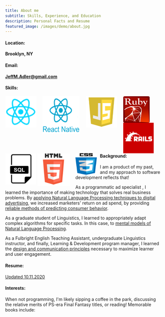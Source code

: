 ```yaml
---
title: About me
subtitle: Skills, Experience, and Education
description: Personal Facts and Resume
featured_image: /images/demo/about.jpg
---
```


<h4>Location:</h4>

<strong>Brooklyn, NY</strong>

<h4>Email:</h4>

<strong>JeffM.Adler@gmail.com</strong>

<h4>Skills:</h4>

<img src="/images/skills/iconfinder_React.js_logo_1174949.png"
     alt="React"
     width="100"
     height="100"
     style="float: left; margin-right: 20px;"/>

<img src="/images/skills/react-native-logo.png"
     alt="React Native"
     width="120"
     height="120"
     style="float: left; margin-right: 20px;" />

<img src="/images/skills/javascript-icon.png"
     alt="JavaScript"
     width="100"
     height="100"
     style="float: left; margin-right: 20px;" />

<img src="/images/skills/ruby_icon.png"
     alt="Ruby"
     width="85"
     height="85"
     style="float: left; margin-right: 34px;" />

<img src="/images/skills/rails_icon_3.png"
     alt="Rails"
     width="98"
     height="98"
     style="float: left; margin-right: 20px;" />

<img src="/images/skills/sql_icon_2.png"
     alt="SQL"
     width="100"
     height="100"
     style="float: left; margin-right: 3px;" />

<img src="/images/skills/html_icon_2.png"
     alt="HTML"
     width="105"
     height="105"
     style="float: left; margin-right: 18px;" />

<img src="/images/skills/css_icon.png"
     alt="CSS"
     width="69"
     height="69"
     style="float: left; margin-right: 10px;" />

<br/><br/><br/>

<h4>Background:</h4>

I am a product of my past, and my approach to software development reflects that!

As a programmatic ad specialist , I learned the importance of making technology that solves real business problems. By <a href="https://news.semasio.com/market-to-customers-in-their-own-words">applying Natural Language Processing techniques to digital advertising</a>,
we increased marketers' return on ad spend, by providing <a href="https://news.semasio.com/helping-marketers-in-the-search-for-significance">reliable methods of predicting consumer behavior</a>.

As a graduate student of Linguistics, I learned to appropriately adapt complex algorithms for specific tasks. In this case, to <a href="https://link.springer.com/article/10.1007/s11049-020-09478-8">mental models of Natural Language Processing</a>.

As a Fulbright English Teaching Assistant, undergraduate Linguistics instructor, and finally, Learning & Development program manager, I
learned the <a href= "https://www.mediamath.com/blog/growing-the-next-generation-of-talent-to-fuel-a-next-generation-digital-marketing-supply-chain/">design and communication principles</a> necessary to maximize learner and user engagement.

<h4>Resume:</h4>

<a id="resume_link" href="https://drive.google.com/file/d/16vo-AslGMimaXEn8mbEqV-cH8DhfMoDD/view?usp=sharing">Updated 10.11.2020</a>

<h4>Interests:</h4>

When not programming, I'm likely sipping a coffee in the park, discussing the relative merits of PS-era Final Fantasy titles, or reading! Memorable books include:<br><br>

<html>
      <style type="text/css" media="screen">
        .gr_grid_container {
          /* customize grid container div here. eg: width: 500px; */
        }

        .gr_grid_book_container {
          /* customize book cover container div here */
          float: left;
          width: 98px;
          height: 160px;
          padding: 0px 0px;
          overflow: hidden;
        }
      </style>
      <div id="gr_grid_widget_1597597863">
        <!-- Show static html as a placeholder in case js is not enabled - javascript include will override this if things work -->
          <div class="gr_grid_container">
    <div class="gr_grid_book_container"><a title="Good Economics for Hard Times: Better Answers to Our Biggest Problems" rel="nofollow" href="https://www.goodreads.com/book/show/51014619-good-economics-for-hard-times"><img alt="Good Economics for Hard Times: Better Answers to Our Biggest Problems" border="0" src="https://i.gr-assets.com/images/S/compressed.photo.goodreads.com/books/1562348201l/51014619._SX98_SY160_.jpg" /></a></div>
    <div class="gr_grid_book_container"><a title="Range: Why Generalists Triumph in a Specialized World" rel="nofollow" href="https://www.goodreads.com/book/show/44000528-range"><img alt="Range: Why Generalists Triumph in a Specialized World" border="0" src="https://i.gr-assets.com/images/S/compressed.photo.goodreads.com/books/1550048363l/44000528._SX98_.jpg" /></a></div>
    <div class="gr_grid_book_container"><a title="Say Nothing: A True Story of Murder and Memory in Northern Ireland" rel="nofollow" href="https://www.goodreads.com/book/show/49771934-say-nothing"><img alt="Say Nothing: A True Story of Murder and Memory in Northern Ireland" border="0" src="https://i.gr-assets.com/images/S/compressed.photo.goodreads.com/books/1590530965l/49771934._SX98_.jpg" /></a></div>
    <!-- <div class="gr_grid_book_container"><a title="Hillbilly Elegy: A Memoir of a Family and Culture in Crisis" rel="nofollow" href="https://www.goodreads.com/book/show/29890212-hillbilly-elegy"><img alt="Hillbilly Elegy: A Memoir of a Family and Culture in Crisis" border="0" src="https://i.gr-assets.com/images/S/compressed.photo.goodreads.com/books/1460410757l/29890212._SX98_.jpg" /></a></div> -->
    <div class="gr_grid_book_container"><a title="Shoe Dog" rel="nofollow" href="https://www.goodreads.com/book/show/4030991-shoe-dog"><img alt="Shoe Dog" border="0" src="https://i.gr-assets.com/images/S/compressed.photo.goodreads.com/books/1456974900l/4030991._SX98_.jpg" /></a></div>
    <div class="gr_grid_book_container"><a title="Algorithms to Live By: The Computer Science of Human Decisions" rel="nofollow" href="https://www.goodreads.com/book/show/25666050-algorithms-to-live-by"><img alt="Algorithms to Live By: The Computer Science of Human Decisions" border="0" src="https://i.gr-assets.com/images/S/compressed.photo.goodreads.com/books/1454296875l/25666050._SX98_.jpg" /></a></div>
    <div class="gr_grid_book_container"><a title="The Master Algorithm: How the Quest for the Ultimate Learning Machine Will Remake Our World" rel="nofollow" href="https://www.goodreads.com/book/show/26209294-the-master-algorithm"><img alt="The Master Algorithm: How the Quest for the Ultimate Learning Machine Will Remake Our World" border="0" src="https://i.gr-assets.com/images/S/compressed.photo.goodreads.com/books/1441679845l/26209294._SX98_.jpg" /></a></div>
    <div class="gr_grid_book_container"><a title="The Sympathizer" rel="nofollow" href="https://www.goodreads.com/book/show/25228177-the-sympathizer"><img alt="The Sympathizer" border="0" src="https://i.gr-assets.com/images/S/compressed.photo.goodreads.com/books/1430188776l/25228177._SX98_.jpg" /></a></div>
    <div class="gr_grid_book_container"><a title="A Manual for Cleaning Women: Selected Stories" rel="nofollow" href="https://www.goodreads.com/book/show/26045774-a-manual-for-cleaning-women"><img alt="A Manual for Cleaning Women: Selected Stories" border="0" src="https://i.gr-assets.com/images/S/compressed.photo.goodreads.com/books/1440864537l/26045774._SX98_.jpg" /></a></div>
    <div class="gr_grid_book_container"><a title="Zero to One: Notes on Startups, or How to Build the Future" rel="nofollow" href="https://www.goodreads.com/book/show/37653154-zero-to-one"><img alt="Zero to One: Notes on Startups, or How to Build the Future" border="0" src="https://i.gr-assets.com/images/S/compressed.photo.goodreads.com/books/1513956652l/37653154._SX98_.jpg" /></a></div>
    <div class="gr_grid_book_container"><a title="Talk Like TED: The 9 Public-Speaking Secrets of the World's Top Minds" rel="nofollow" href="https://www.goodreads.com/book/show/39968655-talk-like-ted"><img alt="Talk Like TED: The 9 Public-Speaking Secrets of the World's Top Minds" border="0" src="https://i.gr-assets.com/images/S/compressed.photo.goodreads.com/books/1524777512l/39968655._SX98_.jpg" /></a></div>
    <div class="gr_grid_book_container"><a title="Colorless Tsukuru Tazaki and His Years of Pilgrimage" rel="nofollow" href="https://www.goodreads.com/book/show/41022133-colorless-tsukuru-tazaki-and-his-years-of-pilgrimage"><img alt="Colorless Tsukuru Tazaki and His Years of Pilgrimage" border="0" src="https://i.gr-assets.com/images/S/compressed.photo.goodreads.com/books/1533141634l/41022133._SX98_.jpg" /></a></div>
    <div class="gr_grid_book_container"><a title="The Phonological Mind" rel="nofollow" href="https://www.goodreads.com/book/show/25372949-the-phonological-mind"><img alt="The Phonological Mind" border="0" src="https://i.gr-assets.com/images/S/compressed.photo.goodreads.com/books/1429227080l/25372949._SX98_.jpg" /></a></div>
    <div class="gr_grid_book_container"><a title="The Challenger Sale: Taking Control of the Customer Conversation" rel="nofollow" href="https://www.goodreads.com/book/show/18633289-the-challenger-sale"><img alt="The Challenger Sale: Taking Control of the Customer Conversation" border="0" src="https://i.gr-assets.com/images/S/compressed.photo.goodreads.com/books/1384803478l/18633289._SX98_.jpg" /></a></div>
    <div class="gr_grid_book_container"><a title="The Art of Fielding" rel="nofollow" href="https://www.goodreads.com/book/show/11583050-the-art-of-fielding"><img alt="The Art of Fielding" border="0" src="https://i.gr-assets.com/images/S/compressed.photo.goodreads.com/books/1328342921l/11583050._SX98_.jpg" /></a></div>
    <div class="gr_grid_book_container"><a title="The Opium War: Drugs, Dreams and the Making of Modern China" rel="nofollow" href="https://www.goodreads.com/book/show/28601256-the-opium-war"><img alt="The Opium War: Drugs, Dreams and the Making of Modern China" border="0" src="https://i.gr-assets.com/images/S/compressed.photo.goodreads.com/books/1453180929l/28601256._SX98_.jpg" /></a></div>
    <div class="gr_grid_book_container"><a title="Sapiens: A Brief History of Humankind" rel="nofollow" href="https://www.goodreads.com/book/show/20873740-sapiens"><img alt="Sapiens: A Brief History of Humankind" border="0" src="https://i.gr-assets.com/images/S/compressed.photo.goodreads.com/books/1433930311l/20873740._SX98_.jpg" /></a></div>
    <div class="gr_grid_book_container"><a title="Statistics for Linguistics with R: A Practical Introduction" rel="nofollow" href="https://www.goodreads.com/book/show/16238842-statistics-for-linguistics-with-r"><img alt="Statistics for Linguistics with R: A Practical Introduction" border="0" src="https://i.gr-assets.com/images/S/compressed.photo.goodreads.com/books/1381299597l/16238842._SX98_.jpg" /></a></div>
    <div class="gr_grid_book_container"><a title="Refuse to Choose!: Use All of Your Interests, Passions, and Hobbies to Create the Life and Career of Your Dreams" rel="nofollow" href="https://www.goodreads.com/book/show/9836134-refuse-to-choose"><img alt="Refuse to Choose!: Use All of Your Interests, Passions, and Hobbies to Create the Life and Career of Your Dreams" border="0" src="https://i.gr-assets.com/images/S/compressed.photo.goodreads.com/books/1328365178l/9836134._SX98_.jpg" /></a></div>
    <div class="gr_grid_book_container"><a title="No god but God: The Origins, Evolution and Future of Islam" rel="nofollow" href="https://www.goodreads.com/book/show/40411388-no-god-but-god"><img alt="No god but God: The Origins, Evolution and Future of Islam" border="0" src="https://i.gr-assets.com/images/S/compressed.photo.goodreads.com/books/1528328757l/40411388._SX98_.jpg" /></a></div>
    <div class="gr_grid_book_container"><a title="The Brothers Karamazov" rel="nofollow" href="https://www.goodreads.com/book/show/4934.The_Brothers_Karamazov"><img alt="The Brothers Karamazov" border="0" src="https://i.gr-assets.com/images/S/compressed.photo.goodreads.com/books/1427728126l/4934._SX98_.jpg" /></a></div>
    <div class="gr_grid_book_container"><a title="All Quiet on the Western Front" rel="nofollow" href="https://www.goodreads.com/book/show/18882869-all-quiet-on-the-western-front"><img alt="All Quiet on the Western Front" border="0" src="https://i.gr-assets.com/images/S/compressed.photo.goodreads.com/books/1388297884l/18882869._SX98_.jpg" /></a></div>
    <div class="gr_grid_book_container"><a title="Ficciones" rel="nofollow" href="https://www.goodreads.com/book/show/19009391-ficciones"><img alt="Ficciones" border="0" src="https://i.gr-assets.com/images/S/compressed.photo.goodreads.com/books/1385591704l/19009391._SX98_.jpg" /></a></div>
    <div class="gr_grid_book_container"><a title="Hiroshima" rel="nofollow" href="https://www.goodreads.com/book/show/23775509-hiroshima"><img alt="Hiroshima" border="0" src="https://i.gr-assets.com/images/S/compressed.photo.goodreads.com/books/1431996524l/23775509._SX98_.jpg" /></a></div>
    <div class="gr_grid_book_container"><a title="Thousand Cranes" rel="nofollow" href="https://www.goodreads.com/book/show/19221605-thousand-cranes"><img alt="Thousand Cranes" border="0" src="https://i.gr-assets.com/images/S/compressed.photo.goodreads.com/books/1386291403l/19221605._SX98_.jpg" /></a></div>
    <div class="gr_grid_book_container"><a title="Hopscotch" rel="nofollow" href="https://www.goodreads.com/book/show/22880183-hopscotch"><img alt="Hopscotch" border="0" src="https://i.gr-assets.com/images/S/compressed.photo.goodreads.com/books/1407344674l/22880183._SX98_.jpg" /></a></div>
    <div class="gr_grid_book_container"><a title="Hard Rain Falling" rel="nofollow" href="https://www.goodreads.com/book/show/8527763-hard-rain-falling"><img alt="Hard Rain Falling" border="0" src="https://i.gr-assets.com/images/S/compressed.photo.goodreads.com/books/1328338501l/8527763._SX98_.jpg" /></a></div>
    <div class="gr_grid_book_container"><a title="Dune (Dune, #1)" rel="nofollow" href="https://www.goodreads.com/book/show/44767458-dune"><img alt="Dune" border="0" src="https://i.gr-assets.com/images/S/compressed.photo.goodreads.com/books/1555447414l/44767458._SX98_.jpg" /></a></div>
    <div class="gr_grid_book_container"><a title="Stoner" rel="nofollow" href="https://www.goodreads.com/book/show/8551582-stoner"><img alt="Stoner" border="0" src="https://i.gr-assets.com/images/S/compressed.photo.goodreads.com/books/1436420791l/8551582._SX98_.jpg" /></a></div>
    <div class="gr_grid_book_container"><a title="Slouching Towards Bethlehem" rel="nofollow" href="https://www.goodreads.com/book/show/4073199-slouching-towards-bethlehem"><img alt="Slouching Towards Bethlehem" border="0" src="https://i.gr-assets.com/images/S/compressed.photo.goodreads.com/books/1517446169l/4073199._SX98_.jpg" /></a></div>
    <div class="gr_grid_book_container"><a title="Language and Mind" rel="nofollow" href="https://www.goodreads.com/book/show/12622.Language_and_Mind"><img alt="Language and Mind" border="0" src="https://i.gr-assets.com/images/S/compressed.photo.goodreads.com/books/1391669020l/12622._SX98_.jpg" /></a></div>
    <div class="gr_grid_book_container"><a title="Empire of Signs" rel="nofollow" href="https://www.goodreads.com/book/show/770926.Empire_of_Signs"><img alt="Empire of Signs" border="0" src="https://i.gr-assets.com/images/S/compressed.photo.goodreads.com/books/1312015491l/770926._SX98_.jpg" /></a></div>
    <div class="gr_grid_book_container"><a title="Karate-Do: My Way of Life" rel="nofollow" href="https://www.goodreads.com/book/show/17075032-karate-do"><img alt="Karate-Do: My Way of Life" border="0" src="https://i.gr-assets.com/images/S/compressed.photo.goodreads.com/books/1358747327l/17075032._SY160_.jpg" /></a></div>
    <div class="gr_grid_book_container"><a title="Shōgun: The Epic Novel of Japan (The Asian Saga #1)" rel="nofollow" href="https://www.goodreads.com/book/show/41810274-sh-gun"><img alt="Shōgun: The Epic Novel of Japan" border="0" src="https://i.gr-assets.com/images/S/compressed.photo.goodreads.com/books/1536713236l/41810274._SX98_.jpg" /></a></div>
    <div class="gr_grid_book_container"><a title="If on a winter's night a traveler" rel="nofollow" href="https://www.goodreads.com/book/show/18624269-if-on-a-winter-s-night-a-traveler"><img alt="If on a winter's night a traveler" border="0" src="https://i.gr-assets.com/images/S/compressed.photo.goodreads.com/books/1384803082l/18624269._SX98_.jpg" /></a></div>
    <div class="gr_grid_book_container"><a title="Akira, Vol. 1" rel="nofollow" href="https://www.goodreads.com/book/show/93371.Akira_Vol_1"><img alt="Akira, Vol. 1" border="0" src="https://i.gr-assets.com/images/S/compressed.photo.goodreads.com/books/1343804802l/93371._SX98_.jpg" /></a></div>
    <div class="gr_grid_book_container"><a title="Love in the Time of Cholera" rel="nofollow" href="https://www.goodreads.com/book/show/23248873-love-in-the-time-of-cholera"><img alt="Love in the Time of Cholera" border="0" src="https://i.gr-assets.com/images/S/compressed.photo.goodreads.com/books/1411057450l/23248873._SX98_.jpg" /></a></div>
    <div class="gr_grid_book_container"><a title="Blood Meridian: Or the Evening Redness in the West" rel="nofollow" href="https://www.goodreads.com/book/show/53313009-blood-meridian"><img alt="Blood Meridian: Or the Evening Redness in the West" border="0" src="https://i.gr-assets.com/images/S/compressed.photo.goodreads.com/books/1588429817l/53313009._SX98_.jpg" /></a></div>
    <div class="gr_grid_book_container"><a title="Norwegian Wood" rel="nofollow" href="https://www.goodreads.com/book/show/11297.Norwegian_Wood"><img alt="Norwegian Wood" border="0" src="https://i.gr-assets.com/images/S/compressed.photo.goodreads.com/books/1386924361l/11297._SX98_.jpg" /></a></div>
    <div class="gr_grid_book_container"><a title="The Remains of the Day" rel="nofollow" href="https://www.goodreads.com/book/show/8622058-the-remains-of-the-day"><img alt="The Remains of the Day" border="0" src="https://i.gr-assets.com/images/S/compressed.photo.goodreads.com/books/1360824510l/8622058._SX98_.jpg" /></a></div>
    <div class="gr_grid_book_container"><a title="Infinite Jest" rel="nofollow" href="https://www.goodreads.com/book/show/7495987-infinite-jest"><img alt="Infinite Jest" border="0" src="https://i.gr-assets.com/images/S/compressed.photo.goodreads.com/books/1327899791l/7495987._SX98_.jpg" /></a></div>
    <div class="gr_grid_book_container"><a title="The Diving Pool: Three Novellas" rel="nofollow" href="https://www.goodreads.com/book/show/8117483-the-diving-pool"><img alt="The Diving Pool: Three Novellas" border="0" src="https://i.gr-assets.com/images/S/compressed.photo.goodreads.com/books/1431562496l/8117483._SX98_.jpg" /></a></div>
    <div class="gr_grid_book_container"><a title="Living the Martial Way: A Manual for the Way a Modern Warrior Should Think" rel="nofollow" href="https://www.goodreads.com/book/show/19023539-living-the-martial-way"><img alt="Living the Martial Way: A Manual for the Way a Modern Warrior Should Think" border="0" src="https://i.gr-assets.com/images/S/compressed.photo.goodreads.com/books/1385652786l/19023539._SX98_.jpg" /></a></div>
    <div class="gr_grid_book_container"><a title="Understanding Comics: The Invisible Art" rel="nofollow" href="https://www.goodreads.com/book/show/102920.Understanding_Comics"><img alt="Understanding Comics: The Invisible Art" border="0" src="https://i.gr-assets.com/images/S/compressed.photo.goodreads.com/books/1328408101l/102920._SX98_.jpg" /></a></div>
    <div class="gr_grid_book_container"><a title="The Fortress of Solitude" rel="nofollow" href="https://www.goodreads.com/book/show/6591286-the-fortress-of-solitude"><img alt="The Fortress of Solitude" border="0" src="https://i.gr-assets.com/images/S/compressed.photo.goodreads.com/books/1487331139l/6591286._SX98_.jpg" /></a></div>
    <div class="gr_grid_book_container"><a title="Bird by Bird: Some Instructions on Writing and Life" rel="nofollow" href="https://www.goodreads.com/book/show/12543.Bird_by_Bird"><img alt="Bird by Bird: Some Instructions on Writing and Life" border="0" src="https://i.gr-assets.com/images/S/compressed.photo.goodreads.com/books/1394996112l/12543._SX98_.jpg" /></a></div>
    <div class="gr_grid_book_container"><a title="Nonviolent Communication: A Language of Life" rel="nofollow" href="https://www.goodreads.com/book/show/25073935-nonviolent-communication"><img alt="Nonviolent Communication: A Language of Life" border="0" src="https://i.gr-assets.com/images/S/compressed.photo.goodreads.com/books/1425611613l/25073935._SX98_.jpg" /></a></div>
    <div class="gr_grid_book_container"><a title="The Japanese Mind: Understanding Contemporary Japanese Culture" rel="nofollow" href="https://www.goodreads.com/book/show/19070311-the-japanese-mind"><img alt="The Japanese Mind: Understanding Contemporary Japanese Culture" border="0" src="https://i.gr-assets.com/images/S/compressed.photo.goodreads.com/books/1385839801l/19070311._SX98_.jpg" /></a></div>
    <div class="gr_grid_book_container"><a title="Embracing Defeat: Japan in the Wake of World War II" rel="nofollow" href="https://www.goodreads.com/book/show/18919027-embracing-defeat"><img alt="Embracing Defeat: Japan in the Wake of World War II" border="0" src="https://i.gr-assets.com/images/S/compressed.photo.goodreads.com/books/1393646964l/18919027._SX98_.jpg" /></a></div>
    <div class="gr_grid_book_container"><a title="Teaching To Transgress: Education as the Practice of Freedom" rel="nofollow" href="https://www.goodreads.com/book/show/22048375-teaching-to-transgress"><img alt="Teaching To Transgress: Education as the Practice of Freedom" border="0" src="https://i.gr-assets.com/images/S/compressed.photo.goodreads.com/books/1399468640l/22048375._SX98_.jpg" /></a></div>
     <div class="gr_grid_book_container"><a title="The Amazing Adventures of Kavalier & Clay" rel="nofollow" href="https://www.goodreads.com/book/show/15749201-the-amazing-adventures-of-kavalier-clay"><img alt="The Amazing Adventures of Kavalier & Clay" border="0" src="https://i.gr-assets.com/images/S/compressed.photo.goodreads.com/books/1343745802l/15749201._SX98_.jpg" /></a></div>
     <div class="gr_grid_book_container"><a title="The Corrections" rel="nofollow" href="https://www.goodreads.com/book/show/6562879-the-corrections"><img alt="The Corrections" border="0" src="https://i.gr-assets.com/images/S/compressed.photo.goodreads.com/books/1327289843l/6562879._SX98_.jpg" /></a></div>
    <br style="clear: both"/><br/><a class="gr_grid_branding" style="font-size: .9em; color: #382110; text-decoration: none; float: right; clear: both" rel="nofollow" href="https://www.goodreads.com/user/show/118878134-jeffrey-adler">Jeffrey Adler's favorite books »</a>

<noscript><br/>Share <a rel="nofollow" href="/">book reviews</a> and ratings with Jeffrey, and even join a <a rel="nofollow" href="/group">book club</a> on Goodreads.</noscript>

  </div>

      </div>
      <script src="https://www.goodreads.com/review/grid_widget/118878134.Jeffrey's%20bookshelf:%20read?cover_size=medium&hide_link=&hide_title=true&num_books=200&order=d&shelf=read&sort=date_pub&widget_id=1597597863" type="text/javascript" charset="utf-8"></script>

</html>

<!--- Embedded PDF viewer: (removed because it renders stretched on mobile)
<html>
<body>
    <object id="resume" data="/documents/Resume_5-14-2020.pdf" type="application/pdf" >
        <embed src="/documents/Resume_5-14-2020.pdf" type="application/pdf" width=”10000” height=”10000” />
    </object>
</body>
</html>
-->
